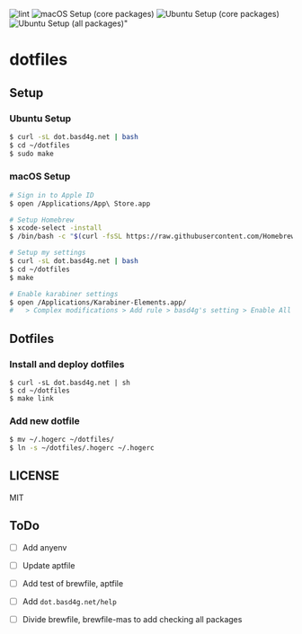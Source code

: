 ![lint](https://github.com/basd4g/dotfiles/workflows/lint/badge.svg)
![macOS Setup (core packages)](https://github.com/basd4g/dotfiles/workflows/macOS%20Setup%20(core%20packages)/badge.svg)
![Ubuntu Setup (core packages)](https://github.com/basd4g/dotfiles/workflows/Ubuntu%20Setup%20(core%20packages)/badge.svg)
![Ubuntu Setup (all packages)"](https://github.com/basd4g/dotfiles/workflows/Ubuntu%20Setup%20(all%20packages)%22/badge.svg)

# dotfiles

## Setup

### Ubuntu Setup

```sh
$ curl -sL dot.basd4g.net | bash
$ cd ~/dotfiles
$ sudo make
```

### macOS Setup

```sh
# Sign in to Apple ID
$ open /Applications/App\ Store.app

# Setup Homebrew
$ xcode-select -install
$ /bin/bash -c "$(curl -fsSL https://raw.githubusercontent.com/Homebrew/install/master/install.sh)"

# Setup my settings
$ curl -sL dot.basd4g.net | bash
$ cd ~/dotfiles
$ make

# Enable karabiner settings
$ open /Applications/Karabiner-Elements.app/
#   > Complex modifications > Add rule > basd4g's setting > Enable All
```

## Dotfiles

### Install and deploy dotfiles

```
$ curl -sL dot.basd4g.net | sh
$ cd ~/dotfiles
$ make link
```

### Add new dotfile

```sh
$ mv ~/.hogerc ~/dotfiles/
$ ln -s ~/dotfiles/.hogerc ~/.hogerc
```

## LICENSE

MIT

## ToDo

- [ ] Add anyenv
- [ ] Update aptfile
- [ ] Add test of brewfile, aptfile
- [ ] Add `dot.basd4g.net/help`
- [ ] Divide brewfile, brewfile-mas to add checking all packages

